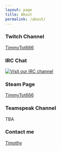 ```yaml
---
layout: page
title: About
permalink: /about/
---
```

### Twitch Channel

<a href="http://twitch.tv/timmytot666">TimmyTot666</a>

### IRC Chat

[![Visit our IRC channel](https://kiwiirc.com/buttons/irc.twitch.tv/timmytot666.png)](https://kiwiirc.com/client/irc.twitch.tv/?&theme=cli#timmytot666)

### Steam Page

<a href="http://steamcommunity.com/profiles/76561198044200599/">TimmyTot666</a>

### Teamspeak Channel

TBA

### Contact me

[Timothy](mailto:timothybeltran515@gmail.com)